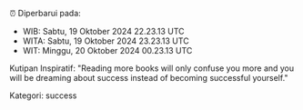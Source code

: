 ⏰ Diperbarui pada:
- WIB: Sabtu, 19 Oktober 2024 22.23.13 UTC
- WITA: Sabtu, 19 Oktober 2024 23.23.13 UTC
- WIT: Minggu, 20 Oktober 2024 00.23.13 UTC

Kutipan Inspiratif:
"Reading more books will only confuse you more and you will be dreaming about success instead of becoming successful yourself."


Kategori: success

